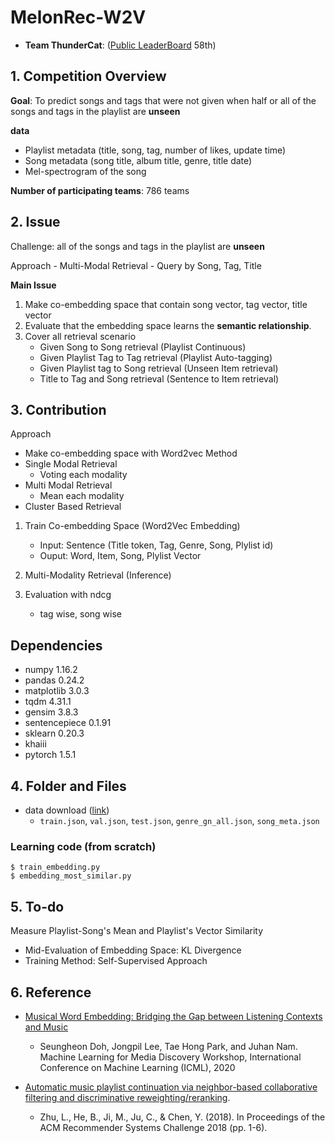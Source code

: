 # MelonRec-W2V

- **Team ThunderCat**: ([Public LeaderBoard](https://arena.kakao.com/c/7/leaderboard) 58th)
  
## 1. Competition Overview
**Goal**: To predict songs and tags that were not given when half or all of the songs and tags in the playlist are **unseen**

**data**
- Playlist metadata (title, song, tag, number of likes, update time)
- Song metadata (song title, album title, genre, title date)
- Mel-spectrogram of the song

**Number of participating teams**: 786 teams
  
## 2. Issue
Challenge: all of the songs and tags in the playlist are **unseen**

Approach
    - Multi-Modal Retrieval
    - Query by Song, Tag, Title

**Main Issue**
1. Make co-embedding space that contain song vector, tag vector, title vector
2. Evaluate that the embedding space learns the **semantic relationship**.
3. Cover all retrieval scenario
    - Given Song to Song retrieval (Playlist Continuous)
    - Given Playlist Tag to Tag retrieval (Playlist Auto-tagging)
    - Given Playlist tag to Song retrieval (Unseen Item retrieval)
    - Title to Tag and Song retrieval (Sentence to Item retrieval)

## 3. Contribution

Approach
- Make co-embedding space with Word2vec Method
- Single Modal Retrieval
    - Voting each modality
- Multi Modal Retrieval
    - Mean each modality
- Cluster Based Retrieval
    
1. Train Co-embedding Space (Word2Vec Embedding)
    - Input: Sentence (Title token, Tag, Genre, Song, Plylist id)
    - Ouput: Word, Item, Song, Plylist Vector

2. Multi-Modality Retrieval (Inference)

3. Evaluation with ndcg
    - tag wise, song wise


## Dependencies
- numpy 1.16.2
- pandas 0.24.2
- matplotlib 3.0.3
- tqdm 4.31.1
- gensim 3.8.3
- sentencepiece 0.1.91
- sklearn 0.20.3
- khaiii
- pytorch 1.5.1

## 4. Folder and Files
- data download ([link](https://arena.kakao.com/c/7/data))
  - `train.json`, `val.json`, `test.json`, `genre_gn_all.json`, `song_meta.json`


### Learning code (from scratch)
```
$ train_embedding.py
$ embedding_most_similar.py
```   

## 5. To-do
Measure Playlist-Song's Mean and Playlist's Vector Similarity
- Mid-Evaluation of Embedding Space: KL Divergence
- Training Method: Self-Supervised Approach

## 6. Reference
- [Musical Word Embedding: Bridging the Gap between Listening Contexts and Music](https://arxiv.org/pdf/2008.01190.pdf)
    - Seungheon Doh, Jongpil Lee, Tae Hong Park, and Juhan Nam. Machine Learning for Media Discovery Workshop, International Conference on Machine Learning (ICML), 2020

- [Automatic music playlist continuation via neighbor-based collaborative filtering and discriminative reweighting/reranking](https://github.com/LauraBowenHe/Recsys-Spotify-2018-challenge).
    - Zhu, L., He, B., Ji, M., Ju, C., & Chen, Y. (2018). In Proceedings of the ACM Recommender Systems Challenge 2018 (pp. 1-6).
